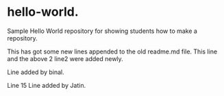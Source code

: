 # hello-world.
Sample Hello World repository for showing students how to make a repository.

This has got some new lines appended to the old readme.md file.
This line and the above 2 line2 were added newly.






Line added by binal.


Line 15 Line added by Jatin.
